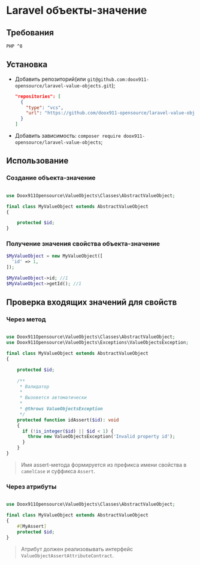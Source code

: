 # Laravel объекты-значение

## Требования

`PHP ^8`

## Установка

- Добавить репозиторий(или `git@github.com:doox911-opensource/laravel-value-objects.git`);
  ```json
  "repositories": [
    {
      "type": "vcs",
      "url": "https://github.com/doox911-opensource/laravel-value-objects.git"
    }
  ]
  ```
- Добавить зависимость: `composer require doox911-opensource/laravel-value-objects`;

## Использование

### Создание объекта-значение

```php

use Doox911Opensource\ValueObjects\Classes\AbstractValueObject;

final class MyValueObject extends AbstractValueObject
{

    protected $id;
}
```

### Получение значения свойства объекта-значение

```php
$MyValueObject = new MyValueObject([
  'id' => 1,
]);

$MyValueObject->id; //1
$MyValueObject->getId(); //1
```

## Проверка входящих значений для свойств

### Через метод
```php

use Doox911Opensource\ValueObjects\Classes\AbstractValueObject;
use Doox911Opensource\ValueObjects\Exceptions\ValueObjectsException;

final class MyValueObject extends AbstractValueObject
{

    protected $id;
    
    /**
     * Валидатор
     *
     * Вызовется автоматически
     *
     * @throws ValueObjectsException
     */
    protected function idAssert($id): void
    {
      if (!is_integer($id) || $id < 1) {
        throw new ValueObjectsException('Invalid property id');
      }
    }
}
```
> Имя assert-метода формируется из префикса имени свойства в `camelCase` и суффикса `Assert`.

### Через атрибуты
```php

use Doox911Opensource\ValueObjects\Classes\AbstractValueObject;

final class MyValueObject extends AbstractValueObject
{
    #[MyAssert]
    protected $id;
}
```
> Атрибут должен реализовывать интерфейс `ValueObjectAssertAttributeContract`.